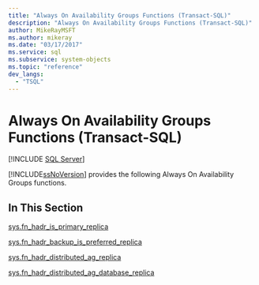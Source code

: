 ```yaml
---
title: "Always On Availability Groups Functions (Transact-SQL)"
description: "Always On Availability Groups Functions (Transact-SQL)"
author: MikeRayMSFT
ms.author: mikeray
ms.date: "03/17/2017"
ms.service: sql
ms.subservice: system-objects
ms.topic: "reference"
dev_langs:
  - "TSQL"
---
```

# Always On Availability Groups Functions (Transact-SQL)
[!INCLUDE [SQL Server](../../includes/applies-to-version/sqlserver.md)]

  [!INCLUDE[ssNoVersion](../../includes/ssnoversion-md.md)] provides the following Always On Availability Groups functions.  
  
## In This Section  
 [sys.fn_hadr_is_primary_replica](../../relational-databases/system-functions/sys-fn-hadr-is-primary-replica-transact-sql.md)  
  
 [sys.fn_hadr_backup_is_preferred_replica](../../relational-databases/system-functions/sys-fn-hadr-backup-is-preferred-replica-transact-sql.md)  
  
 [sys.fn_hadr_distributed_ag_replica](../../relational-databases/system-functions/sys-fn-hadr-distributed-ag-replica-transact-sql.md)  
  
 [sys.fn_hadr_distributed_ag_database_replica](../../relational-databases/system-functions/sys-fn-hadr-distributed-ag-database-replica-transact-sql.md)  
  
  
